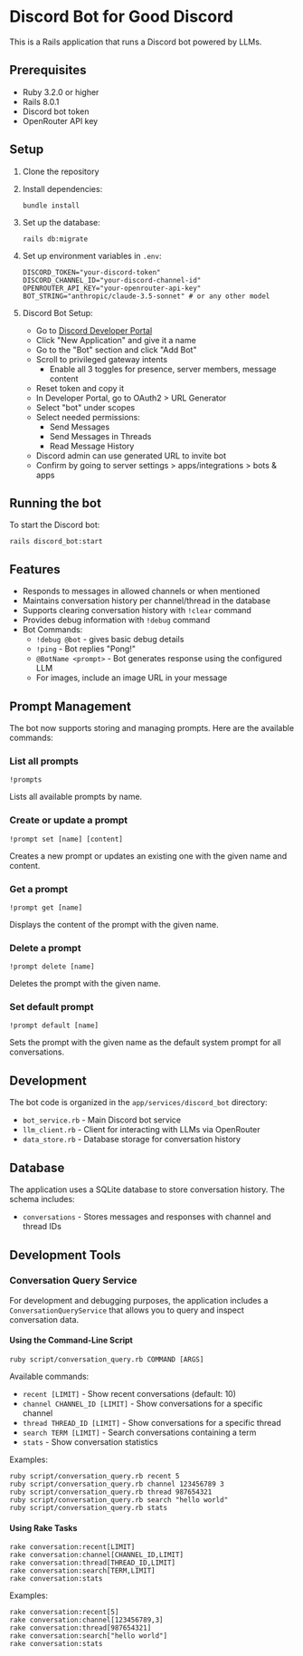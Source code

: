# Discord Bot for Good Discord

This is a Rails application that runs a Discord bot powered by LLMs.

## Prerequisites

* Ruby 3.2.0 or higher
* Rails 8.0.1
* Discord bot token
* OpenRouter API key

## Setup

1. Clone the repository
2. Install dependencies:
   ```
   bundle install
   ```
3. Set up the database:
   ```
   rails db:migrate
   ```
4. Set up environment variables in `.env`:
   ```
   DISCORD_TOKEN="your-discord-token"
   DISCORD_CHANNEL_ID="your-discord-channel-id"
   OPENROUTER_API_KEY="your-openrouter-api-key"
   BOT_STRING="anthropic/claude-3.5-sonnet" # or any other model
   ```

5. Discord Bot Setup:
   - Go to [Discord Developer Portal](https://discord.com/developers/applications)
   - Click "New Application" and give it a name
   - Go to the "Bot" section and click "Add Bot"
   - Scroll to privileged gateway intents
     - Enable all 3 toggles for presence, server members, message content
   - Reset token and copy it
   - In Developer Portal, go to OAuth2 > URL Generator
   - Select "bot" under scopes
   - Select needed permissions:
     - Send Messages
     - Send Messages in Threads
     - Read Message History
   - Discord admin can use generated URL to invite bot
   - Confirm by going to server settings > apps/integrations > bots & apps

## Running the bot

To start the Discord bot:

```
rails discord_bot:start
```

## Features

* Responds to messages in allowed channels or when mentioned
* Maintains conversation history per channel/thread in the database
* Supports clearing conversation history with `!clear` command
* Provides debug information with `!debug` command
* Bot Commands:
  - `!debug @bot` - gives basic debug details
  - `!ping` - Bot replies "Pong!"
  - `@BotName <prompt>` - Bot generates response using the configured LLM
  - For images, include an image URL in your message

## Prompt Management

The bot now supports storing and managing prompts. Here are the available commands:

### List all prompts
```
!prompts
```
Lists all available prompts by name.

### Create or update a prompt
```
!prompt set [name] [content]
```
Creates a new prompt or updates an existing one with the given name and content.

### Get a prompt
```
!prompt get [name]
```
Displays the content of the prompt with the given name.

### Delete a prompt
```
!prompt delete [name]
```
Deletes the prompt with the given name.

### Set default prompt
```
!prompt default [name]
```
Sets the prompt with the given name as the default system prompt for all conversations.

## Development

The bot code is organized in the `app/services/discord_bot` directory:

* `bot_service.rb` - Main Discord bot service
* `llm_client.rb` - Client for interacting with LLMs via OpenRouter
* `data_store.rb` - Database storage for conversation history

## Database

The application uses a SQLite database to store conversation history. The schema includes:

* `conversations` - Stores messages and responses with channel and thread IDs

## Development Tools

### Conversation Query Service

For development and debugging purposes, the application includes a `ConversationQueryService` that allows you to query and inspect conversation data.

#### Using the Command-Line Script

```
ruby script/conversation_query.rb COMMAND [ARGS]
```

Available commands:
* `recent [LIMIT]` - Show recent conversations (default: 10)
* `channel CHANNEL_ID [LIMIT]` - Show conversations for a specific channel
* `thread THREAD_ID [LIMIT]` - Show conversations for a specific thread
* `search TERM [LIMIT]` - Search conversations containing a term
* `stats` - Show conversation statistics

Examples:
```
ruby script/conversation_query.rb recent 5
ruby script/conversation_query.rb channel 123456789 3
ruby script/conversation_query.rb thread 987654321
ruby script/conversation_query.rb search "hello world"
ruby script/conversation_query.rb stats
```

#### Using Rake Tasks

```
rake conversation:recent[LIMIT]
rake conversation:channel[CHANNEL_ID,LIMIT]
rake conversation:thread[THREAD_ID,LIMIT]
rake conversation:search[TERM,LIMIT]
rake conversation:stats
```

Examples:
```
rake conversation:recent[5]
rake conversation:channel[123456789,3]
rake conversation:thread[987654321]
rake conversation:search["hello world"]
rake conversation:stats
```
